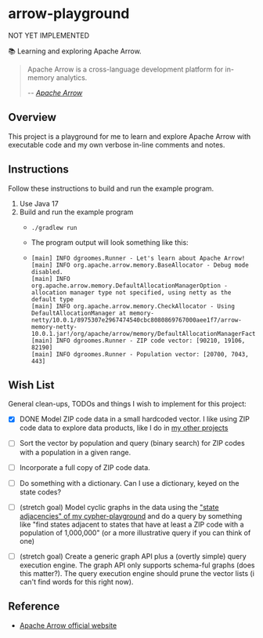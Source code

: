 # arrow-playground

NOT YET IMPLEMENTED

📚 Learning and exploring Apache Arrow.

> Apache Arrow is a cross-language development platform for in-memory analytics.
> 
> -- <cite>[Apache Arrow](https://arrow.apache.org/)</cite>


## Overview

This project is a playground for me to learn and explore Apache Arrow with executable code and my own verbose in-line
comments and notes.


## Instructions

Follow these instructions to build and run the example program.

1. Use Java 17
2. Build and run the example program
   * ```shell
     ./gradlew run
     ```
   * The program output will look something like this:
   * ```text
     [main] INFO dgroomes.Runner - Let's learn about Apache Arrow!
     [main] INFO org.apache.arrow.memory.BaseAllocator - Debug mode disabled.
     [main] INFO org.apache.arrow.memory.DefaultAllocationManagerOption - allocation manager type not specified, using netty as the default type
     [main] INFO org.apache.arrow.memory.CheckAllocator - Using DefaultAllocationManager at memory-netty/10.0.1/8975307e2967474540cbc8080869767000aee1f7/arrow-memory-netty-10.0.1.jar!/org/apache/arrow/memory/DefaultAllocationManagerFactory.class
     [main] INFO dgroomes.Runner - ZIP code vector: [90210, 19106, 82190]
     [main] INFO dgroomes.Runner - Population vector: [20700, 7043, 443]
     ```


## Wish List

General clean-ups, TODOs and things I wish to implement for this project:

* [x] DONE Model ZIP code data in a small hardcoded vector. I like using ZIP code data to explore data products, like I do in
  [my other projects](https://github.com/dgroomes/cypher-playground#overview)
* [ ] Sort the vector by population and query (binary search) for ZIP codes with a population in a given range. 
* [ ] Incorporate a full copy of ZIP code data. 
* [ ] Do something with a dictionary. Can I use a dictionary, keyed on the state codes?
* [ ] (stretch goal) Model cyclic graphs in the data using the ["state adjacencies" of my cypher-playground](https://github.com/dgroomes/cypher-playground/blob/dc836b1ac934175394ece264c443bfae47465cd6/postgres-init/2-init-states-data.sql#L1)
  and do a query by something like "find states adjacent to states that have at least a ZIP code with a population of 1,000,000"
  (or a more illustrative query if you can think of one)
* [ ] (stretch goal) Create a generic graph API plus a (overtly simple) query execution engine. The graph API only
  supports schema-ful graphs (does this matter?). The query execution engine should prune the vector lists (i can't find
  words for this right now). 


## Reference

* [Apache Arrow official website](https://arrow.apache.org/)
